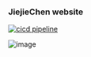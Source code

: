 ### JiejieChen website
[![cicd pipeline](https://github.com/jameschen-1982/JiejieChenApp/actions/workflows/pipeline.yml/badge.svg)](https://github.com/jameschen-1982/JiejieChenApp/actions/workflows/pipeline.yml)

![image](https://github.com/jameschen-1982/JiejieChenApp/assets/2328057/74828367-8e8e-45dc-bbd3-e2482ed293ec)
